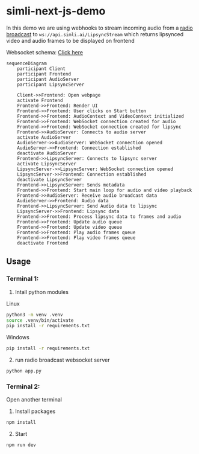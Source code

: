 # simli-next-js-demo

In this demo we are using webhooks to stream incoming audio from a [radio broadcast](https://radio.talksport.com/stream) to `ws://api.simli.ai/LipsyncStream` which returns lipsynced video and audio frames to be displayed on frontend

Websocket schema: [Click here](https://github.com/simliai/simli-next-js-demo/blob/main/Websockets.md)

```mermaid
sequenceDiagram
    participant Client
    participant Frontend
    participant AudioServer
    participant LipsyncServer

    Client->>Frontend: Open webpage
    activate Frontend
    Frontend->>Frontend: Render UI
    Frontend->>Frontend: User clicks on Start button
    Frontend->>Frontend: AudioContext and VideoContext initialized
    Frontend->>Frontend: WebSocket connection created for audio
    Frontend->>Frontend: WebSocket connection created for lipsync
    Frontend->>AudioServer: Connects to audio server
    activate AudioServer
    AudioServer->>AudioServer: WebSocket connection opened
    AudioServer->>Frontend: Connection established
    deactivate AudioServer
    Frontend->>LipsyncServer: Connects to lipsync server
    activate LipsyncServer
    LipsyncServer->>LipsyncServer: WebSocket connection opened
    LipsyncServer->>Frontend: Connection established
    deactivate LipsyncServer
    Frontend->>LipsyncServer: Sends metadata
    Frontend->>Frontend: Start main loop for audio and video playback
    Frontend->>AudioServer: Receive audio broadcast data
    AudioServer->>Frontend: Audio data
    Frontend->>LipsyncServer: Send Audio data to lipsync
    LipsyncServer->>Frontend: Lipsync data
    Frontend->>Frontend: Process lipsync data to frames and audio
    Frontend->>Frontend: Update audio queue
    Frontend->>Frontend: Update video queue
    Frontend->>Frontend: Play audio frames queue
    Frontend->>Frontend: Play video frames queue
    deactivate Frontend
```

## Usage

### Terminal 1:

1. Intall python modules

Linux
```bash
python3 -m venv .venv
source .venv/bin/activate
pip install -r requirements.txt
```

Windows
```bash
pip install -r requirements.txt
```

2. run radio broadcast websocket server
```bash
python app.py
```

### Terminal 2:
Open another terminal
1. Install packages
```bash
npm install
```

2. Start
```bash
npm run dev
```
